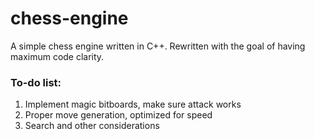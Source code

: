 # chess-engine
A simple chess engine written in C++. Rewritten with the goal of having maximum code clarity.

### To-do list:
1. Implement magic bitboards, make sure attack works
2. Proper move generation, optimized for speed
3. Search and other considerations
